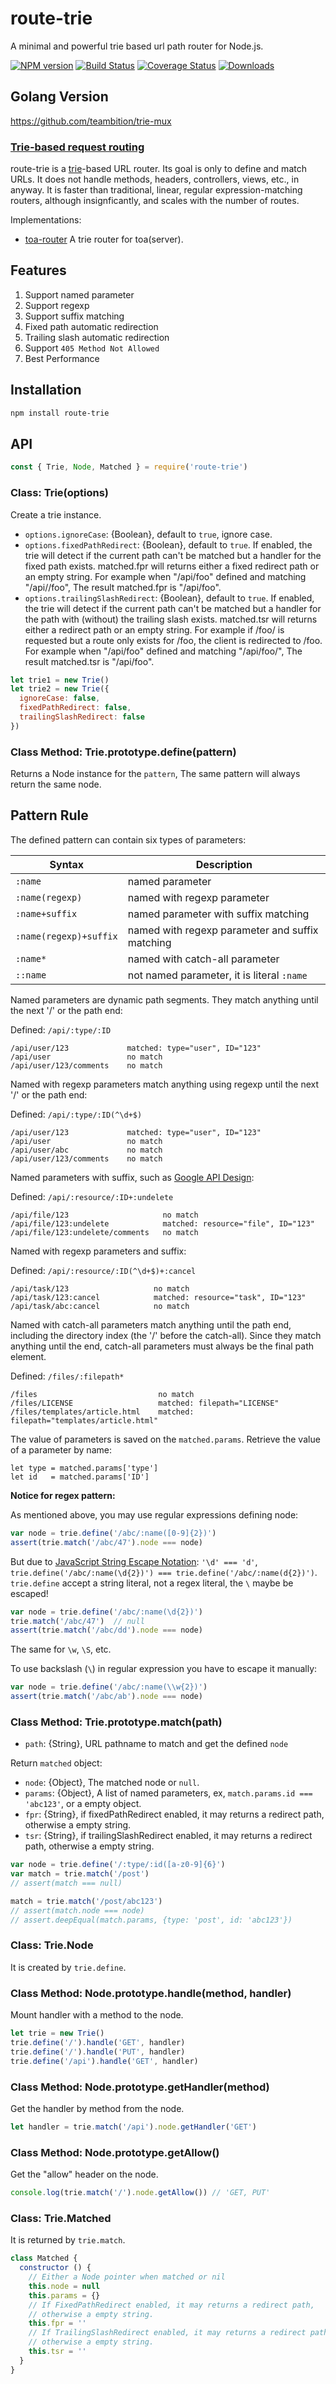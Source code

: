 # route-trie

A minimal and powerful trie based url path router for Node.js.

[![NPM version][npm-image]][npm-url]
[![Build Status][travis-image]][travis-url]
[![Coverage Status][coveralls-image]][coveralls-url]
[![Downloads][downloads-image]][downloads-url]

## Golang Version

https://github.com/teambition/trie-mux

### [Trie-based request routing](http://blog.vulcanproxy.com/trie-based-http-requests-routing/)

route-trie is a [trie](http://en.wikipedia.org/wiki/Trie)-based URL router.
Its goal is only to define and match URLs.
It does not handle methods, headers, controllers, views, etc., in anyway.
It is faster than traditional, linear, regular expression-matching routers, although insignficantly,
and scales with the number of routes.

Implementations:

- [toa-router](https://github.com/toajs/toa-router) A trie router for toa(server).

## Features

1. Support named parameter
2. Support regexp
3. Support suffix matching
4. Fixed path automatic redirection
5. Trailing slash automatic redirection
6. Support `405 Method Not Allowed`
7. Best Performance

## Installation

```sh
npm install route-trie
```

## API

```js
const { Trie, Node, Matched } = require('route-trie')
```

### Class: Trie(options)

Create a trie instance.

- `options.ignoreCase`: {Boolean}, default to `true`, ignore case.
- `options.fixedPathRedirect`: {Boolean}, default to `true`. If enabled, the trie will detect if the current path can't be matched but a handler for the fixed path exists. matched.fpr will returns either a fixed redirect path or an empty string. For example when "/api/foo" defined and matching "/api//foo", The result matched.fpr is "/api/foo".
- `options.trailingSlashRedirect`: {Boolean}, default to `true`. If enabled, the trie will detect if the current path can't be matched but a handler for the path with (without) the trailing slash exists. matched.tsr will returns either a redirect path or an empty string. For example if /foo/ is requested but a route only exists for /foo, the client is redirected to /foo. For example when "/api/foo" defined and matching "/api/foo/", The result matched.tsr is "/api/foo".

```js
let trie1 = new Trie()
let trie2 = new Trie({
  ignoreCase: false,
  fixedPathRedirect: false,
  trailingSlashRedirect: false
})
```

### Class Method: Trie.prototype.define(pattern)

Returns a Node instance for the `pattern`, The same pattern will always return the same node.

## Pattern Rule

The defined pattern can contain six types of parameters:

| Syntax | Description |
|--------|------|
| `:name` | named parameter |
| `:name(regexp)` | named with regexp parameter |
| `:name+suffix` | named parameter with suffix matching |
| `:name(regexp)+suffix` | named with regexp parameter and suffix matching |
| `:name*` | named with catch-all parameter |
| `::name` | not named parameter, it is literal `:name` |

Named parameters are dynamic path segments. They match anything until the next '/' or the path end:

Defined: `/api/:type/:ID`
```
/api/user/123             matched: type="user", ID="123"
/api/user                 no match
/api/user/123/comments    no match
```

Named with regexp parameters match anything using regexp until the next '/' or the path end:

Defined: `/api/:type/:ID(^\d+$)`
```
/api/user/123             matched: type="user", ID="123"
/api/user                 no match
/api/user/abc             no match
/api/user/123/comments    no match
```

Named parameters with suffix, such as [Google API Design](https://cloud.google.com/apis/design/custom_methods):

Defined: `/api/:resource/:ID+:undelete`
```
/api/file/123                     no match
/api/file/123:undelete            matched: resource="file", ID="123"
/api/file/123:undelete/comments   no match
```

Named with regexp parameters and suffix:

Defined: `/api/:resource/:ID(^\d+$)+:cancel`
```
/api/task/123                   no match
/api/task/123:cancel            matched: resource="task", ID="123"
/api/task/abc:cancel            no match
```

Named with catch-all parameters match anything until the path end, including the directory index (the '/' before the catch-all). Since they match anything until the end, catch-all parameters must always be the final path element.

Defined: `/files/:filepath*`
```
/files                           no match
/files/LICENSE                   matched: filepath="LICENSE"
/files/templates/article.html    matched: filepath="templates/article.html"
```

The value of parameters is saved on the `matched.params`. Retrieve the value of a parameter by name:
```
let type = matched.params['type']
let id   = matched.params['ID']
```

**Notice for regex pattern:**

As mentioned above, you may use regular expressions defining node:

```js
var node = trie.define('/abc/:name([0-9]{2})')
assert(trie.match('/abc/47').node === node)
```

But due to [JavaScript String Escape Notation](https://developer.mozilla.org/en-US/docs/Web/JavaScript/Reference/Global_Objects/String): `'\d' === 'd'`, `trie.define('/abc/:name(\d{2})') === trie.define('/abc/:name(d{2})')`.
`trie.define` accept a string literal, not a regex literal, the `\` maybe be escaped!

```js
var node = trie.define('/abc/:name(\d{2})')
trie.match('/abc/47')  // null
assert(trie.match('/abc/dd').node === node)
```

The same for `\w`, `\S`, etc.

To use backslash (`\`) in regular expression you have to escape it manually:

```js
var node = trie.define('/abc/:name(\\w{2})')
assert(trie.match('/abc/ab').node === node)
```

### Class Method: Trie.prototype.match(path)

- `path`: {String}, URL pathname to match and get the defined `node`

Return `matched` object:
  - `node`: {Object}, The matched node or `null`.
  - `params`: {Object}, A list of named parameters, ex, `match.params.id === 'abc123'`, or a empty object.
  - `fpr`: {String}, if fixedPathRedirect enabled, it may returns a redirect path, otherwise a empty string.
  - `tsr`: {String}, if trailingSlashRedirect enabled, it may returns a redirect path, otherwise a empty string.

  ```js
  var node = trie.define('/:type/:id([a-z0-9]{6}')
  var match = trie.match('/post')
  // assert(match === null)

  match = trie.match('/post/abc123')
  // assert(match.node === node)
  // assert.deepEqual(match.params, {type: 'post', id: 'abc123'})
  ```

### Class: Trie.Node

It is created by `trie.define`.

### Class Method: Node.prototype.handle(method, handler)

Mount handler with a method to the node.
```js
let trie = new Trie()
trie.define('/').handle('GET', handler)
trie.define('/').handle('PUT', handler)
trie.define('/api').handle('GET', handler)
```

### Class Method: Node.prototype.getHandler(method)

Get the handler by method from the node.
```js
let handler = trie.match('/api').node.getHandler('GET')
```

### Class Method: Node.prototype.getAllow()

Get the "allow" header on the node.
```js
console.log(trie.match('/').node.getAllow()) // 'GET, PUT'
```

### Class: Trie.Matched

It is returned by `trie.match`.

```js
class Matched {
  constructor () {
    // Either a Node pointer when matched or nil
    this.node = null
    this.params = {}
    // If FixedPathRedirect enabled, it may returns a redirect path,
    // otherwise a empty string.
    this.fpr = ''
    // If TrailingSlashRedirect enabled, it may returns a redirect path,
    // otherwise a empty string.
    this.tsr = ''
  }
}
```

[npm-url]: https://npmjs.org/package/route-trie
[npm-image]: http://img.shields.io/npm/v/route-trie.svg

[travis-url]: https://travis-ci.org/zensh/route-trie
[travis-image]: http://img.shields.io/travis/zensh/route-trie.svg

[coveralls-url]: https://coveralls.io/r/zensh/route-trie
[coveralls-image]: https://coveralls.io/repos/zensh/route-trie/badge.svg

[downloads-url]: https://npmjs.org/package/route-trie
[downloads-image]: http://img.shields.io/npm/dm/route-trie.svg?style=flat-square
